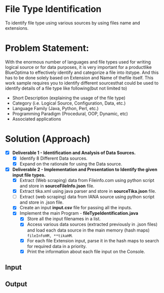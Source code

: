 # File Type Identification
To identify file type using various sources by using files name and extensions.


# Problem​ ​Statement: 
With​ ​the​ ​enormous​ ​number​ ​of​ ​languages​ ​and​ ​file​ ​types​ ​used​ ​for​ ​writing​ ​logical​ ​source​ ​or​ ​for​ ​data​ ​purposes,​ ​it is​ ​very​ ​important​ ​for​ ​a​ ​product​ ​like​ ​BlueOptima​ ​to​ ​effectively​ ​identify​ ​and​ ​categorize​ ​a​ ​file​ ​into​ ​its​ ​type.​ ​And this​ ​has​ ​to​ ​be​ ​done​ ​solely​ ​based​ ​on​ ​Extension​ ​and​ ​Name​ ​of​ ​the​ ​file​ ​itself. This​ ​work​ ​sample​ ​requires​ ​you​ ​to​ ​identify​ ​different​ ​sources​ ​that​ ​could​ ​be​ ​used​ ​to​ ​identify​ ​details​ ​of​ ​a​ ​file​ ​type like​ ​following​ ​(but​ ​not​ ​limited​ ​to) 

  - Short​ ​Description​ ​(explaining​ ​the​ ​usage​ ​of​ ​the​ ​file​ ​type)
  - Category​ ​(i.e.​ ​Logical​ ​Source,​ ​Configuration,​ ​Data,​ ​etc.) 
  -  Language​ ​Family​ ​(Java,​ ​Python,​ ​Perl,​ ​etc.) 
  -  Programming​ ​Paradigm​ ​(Procedural,​ ​OOP,​ ​Dynamic,​ ​etc) 
  -  Associated​ ​applications 
  
# Solution (Approach)

- [x] **Deliverable 1 - Identification and Analysis of Data Sources.**
    - [x] Identify 8 Different Data sources.
    - [x] Expand on the rationale for using the Data source.
    
- [x] **Deliverable 2 - Implementation and Presentation to Identify the given input file types.**
    - [x] Extract (Web scraping) data from Fileinfo.com using python script and store in **sourceFileInfo.json** file.
    - [x] Extract tika.xml using java parser and store in **sourceTika.json** file.
    - [ ] Extract (web scraping) data from IANA source using python script and store in .json file.
    - [x] Create an input **input.csv** file for passing all the inputs.
    - [x] Implement the main Program - **fileTypeIdentification.java**
      - [x] Store all the input filenames in a list.
      - [x] Access various data sources (extracted previously in .json files) and load each data source in the main memory (hash maps) `fileInfoHM, **tikaHM`.
      - [x] For each file Extension input, parse it in the hash maps to search for required data in a priority.
      - [x] Print the information about each file input on the Console.

## Input

## Output
